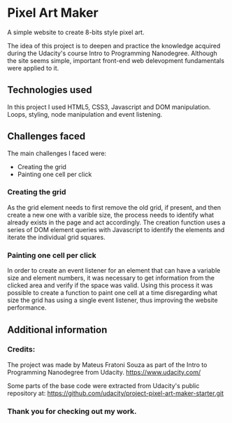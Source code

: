 # Pixel Art Maker 

A simple website to create 8-bits style pixel art.

The idea of this project is to deepen and practice the knowledge acquired during the Udacity's course Intro to Programming Nanodegree.
Although the site seems simple, important front-end web delevopment fundamentals were applied to it.


## Technologies used
In this project I used HTML5, CSS3, Javascript and DOM manipulation. Loops, styling, node manipulation and event listening.


## Challenges faced
The main challenges I faced were:

 - Creating the grid
 - Painting one cell per click

### Creating the grid
As the grid element needs to first remove the old grid, if present, and then create a new one with a varible size, the process needs to identify what already exists in the page and act accordingly. The creation function uses a series of DOM element queries with Javascript to identify the elements and iterate the individual grid squares.

### Painting one cell per click
In order to create an event listener for an element that can have a variable size and element numbers, it was necessary to get information from the clicked area and verify if the space was valid. Using this process it was possible to create a function to paint one cell at a time disregarding what size the grid has using a single event listener, thus improving the website performance.

## Additional information
### Credits:
The project was made by Mateus Fratoni Souza as part of the Intro to Programming Nanodegree from Udacity. https://www.udacity.com/

Some parts of the base code were extracted from Udacity's public repository at:
https://github.com/udacity/project-pixel-art-maker-starter.git

### Thank you for checking out my work.